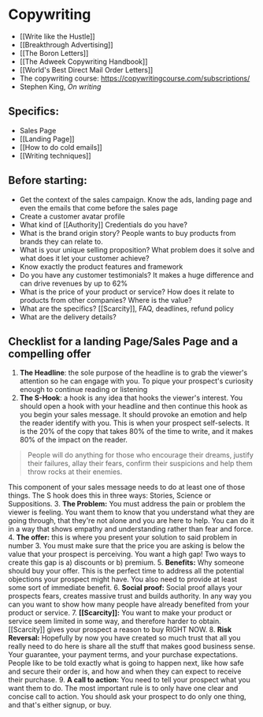 # Copywriting



- [[Write like the Hustle]]
- [[Breakthrough Advertising]]
- [[The Boron Letters]]
- [[The Adweek Copywriting Handbook]]
- [[World's Best Direct Mail Order Letters]]
- The copywriting course: https://copywritingcourse.com/subscriptions/
- Stephen King, *On writing*




## Specifics:
- Sales Page
- [[Landing Page]]
- [[How to do cold emails]]
- [[Writing techniques]]



## Before starting:
- Get the context of the sales campaign. Know the ads, landing page and even the emails that come before the sales page
- Create a customer avatar profile
- What kind of [[Authority]] Credentials do you have?
- What is the brand origin story? People wants to buy products from brands they can relate to.
- What is your unique selling proposition? What problem does it solve and what does it let your customer achieve?
- Know exactly the product features and framework
- Do you have any customer testimonials? It makes a huge difference and can drive revenues by up to 62%
- What is the price of your product or service? How does it relate to products from other companies? Where is the value?
- What are the specifics? [[Scarcity]], FAQ, deadlines, refund policy
- What are the delivery details?


## Checklist for a landing Page/Sales Page and a compelling offer
1. **The Headline**: the sole purpose of the headline is to grab the viewer's attention so he can engage with you. To pique your prospect's curiosity enough to continue reading or listening
2. **The S-Hook**: a hook is any idea that hooks the viewer's interest. You should open a hook with your headline and then continue this hook as you begin your sales message. It should provoke an emotion and help the reader identify with you. This is when your prospect self-selects. It is the 20% of the copy that takes 80% of the time to write, and it makes 80% of the impact on the reader.
> People will do anything for those who encourage their dreams, justify their failures, allay their fears, confirm their suspicions and help them throw rocks at their enemies.

This component of your sales message needs to do at least one of those things. 
The S hook does this in three ways: Stories, Science or Suppositions.
3. **The Problem:** You must address the pain or problem the viewer is feeling. You want them to know that you understand what they are going through, that they're not alone and you are here to help. You can do it in a way that shows empathy and understanding rather than fear and force.
4. **The offer:** this is where you present your solution to said problem in number 3. You must make sure that the price you are asking is below the value that your prospect is perceiving. You want a high gap! Two ways to create this gap is a) discounts or b) premium.
5. **Benefits:** Why someone should buy your offer. This is the perfect time to address all the potential objections your prospect might have. You also need to provide at least some sort of immediate benefit. 
6. **Social proof:** Social proof allays your prospects fears, creates massive trust and builds authority. In any way you can you want to show how many people have already benefited from your product or service.
7. **[[Scarcity]]:** You want to make your product or service seem limited in some way, and therefore harder to obtain. [[Scarcity]] gives your prospect a reason to buy RIGHT NOW.
8. **Risk Reversal:** Hopefully by now you have created so much trust that all you really need to do here is share all the stuff that makes good business sense. Your guarantee, your payment terms, and your purchase expectations. People like to be told exactly what is going to happen next, like how safe and secure their order is, and how and when they can expect to receive their purchase. 
9. **A call to action:** You need to tell your prospect what you want them to do. The most important rule is to only have one clear and concise call to action. You should ask your prospect to do only one thing, and that's either signup, or buy. 




